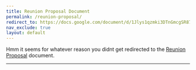 ```yaml
---
title: Reunion Proposal Document
permalink: /reunion-proposal/
redirect_to: https://docs.google.com/document/d/1Jlys1qzmki3DTnGmcgSR87LXX1RHNrI7i5XXgDs1eSI/edit?usp=sharing
nav_exclude: true
layout: default
---
```


Hmm it seems for whatever reason you didnt get redirected to the [Reunion Proposal] document. 

----
[Reunion Proposal]: https://docs.google.com/document/d/1Jlys1qzmki3DTnGmcgSR87LXX1RHNrI7i5XXgDs1eSI/edit?usp=sharing 

[MIT License]: https://en.wikipedia.org/wiki/MIT_License
[starter workflows]: https://github.com/actions/starter-workflows/blob/main/pages/jekyll.yml
[actions/starter-workflows]: https://github.com/actions/starter-workflows/blob/main/LICENSE
